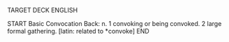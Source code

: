 TARGET DECK
ENGLISH

START
Basic
Convocation
Back: n. 1 convoking or being convoked. 2 large formal gathering. [latin: related to *convoke]
END
